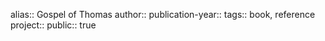 alias:: Gospel of Thomas
author::
publication-year::
tags:: book, reference
project:: 
public:: true
